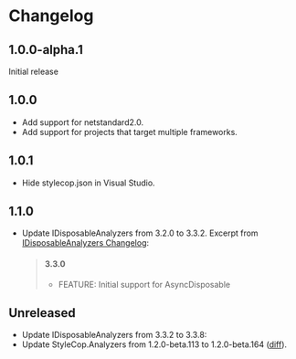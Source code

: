 # Changelog

## 1.0.0-alpha.1
Initial release

## 1.0.0
- Add support for netstandard2.0.
- Add support for projects that target multiple frameworks.

## 1.0.1
- Hide stylecop.json in Visual Studio.

## 1.1.0
- Update IDisposableAnalyzers from 3.2.0 to 3.3.2. Excerpt from [IDisposableAnalyzers Changelog]:
  > #### 3.3.0
  > - FEATURE: Initial support for AsyncDisposable

[IDisposableAnalyzers Changelog]: https://github.com/DotNetAnalyzers/IDisposableAnalyzers/blob/master/RELEASE_NOTES.md

## Unreleased
- Update IDisposableAnalyzers from 3.3.2 to 3.3.8:
- Update StyleCop.Analyzers from 1.2.0-beta.113 to 1.2.0-beta.164 ([diff](https://github.com/DotNetAnalyzers/StyleCopAnalyzers/compare/1.2.0-beta.113...1.2.0-beta.164)).
